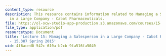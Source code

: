 ```yaml
---
content_type: resource
description: This resource contains information related to Managing a Salesperson
  in a Large Company - Cabot Pharmaceuticals.
file: https://ol-ocw-studio-app-production.s3.amazonaws.com/courses/15-387-entrepreneurial-sales-spring-2015/4f6aced0542c610ab2cb9fa516fa5040_MIT15_387S15_Lecture15.pdf
file_type: application/pdf
resourcetype: Document
title: 'Lecture 15: Managing a Salesperson in a Large Company - Cabot Pharmaceuticals
  - 15.387 Spring 2015'
uid: 4f6aced0-542c-610a-b2cb-9fa516fa5040
---
```

